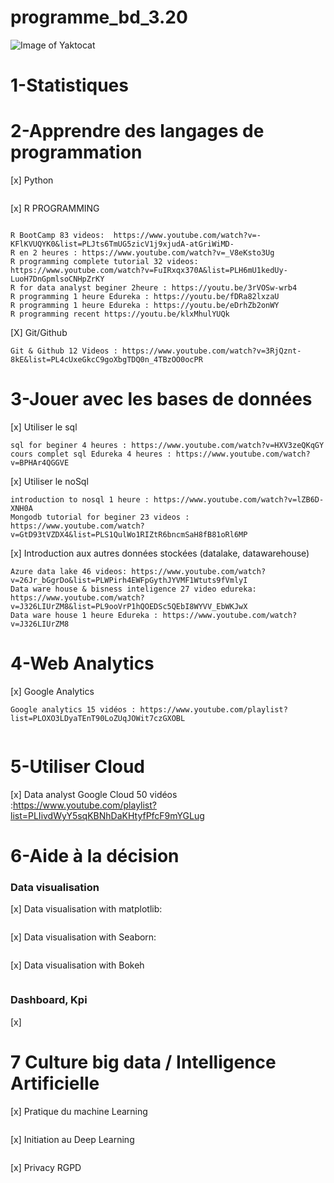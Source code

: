 # programme_bd_3.20
![Image of Yaktocat](https://github.com/daniel10027/programme_bd_3.20/blob/master/Capture%20d%E2%80%99e%CC%81cran%202020-01-07%20a%CC%80%2017.13.59%201.png)


# 1-Statistiques

# 2-Apprendre des langages de programmation
[x] Python

```

```

[x] R PROGRAMMING 
 
```

R BootCamp 83 videos:  https://www.youtube.com/watch?v=-KFlKVUQYK0&list=PLJts6TmUG5zicV1j9xjudA-atGriWiMD-
R en 2 heures : https://www.youtube.com/watch?v=_V8eKsto3Ug
R programming complete tutorial 32 videos: https://www.youtube.com/watch?v=FuIRxqx370A&list=PLH6mU1kedUy-LuoH7DnGpmlsoCNHpZrKY
R for data analyst beginer 2heure : https://youtu.be/3rVOSw-wrb4
R programming 1 heure Edureka : https://youtu.be/fDRa82lxzaU
R programming 1 heure Edureka : https://youtu.be/eDrhZb2onWY
R programming recent https://youtu.be/klxMhulYUQk

```

[X] Git/Github

```
Git & Github 12 Videos : https://www.youtube.com/watch?v=3RjQznt-8kE&list=PL4cUxeGkcC9goXbgTDQ0n_4TBzOO0ocPR
```

# 3-Jouer avec les bases de données


[x] Utiliser le sql

```
sql for beginer 4 heures : https://www.youtube.com/watch?v=HXV3zeQKqGY
cours complet sql Edureka 4 heures : https://www.youtube.com/watch?v=BPHAr4QGGVE
```

[x] Utiliser le noSql

```
introduction to nosql 1 heure : https://www.youtube.com/watch?v=lZB6D-XNH0A
Mongodb tutorial for beginer 23 videos : https://www.youtube.com/watch?v=GtD93tVZDX4&list=PLS1QulWo1RIZtR6bncmSaH8fB81oRl6MP

```

[x] Introduction aux autres données stockées (datalake, datawarehouse)

```
Azure data lake 46 videos: https://www.youtube.com/watch?v=26Jr_bGgrDo&list=PLWPirh4EWFpGythJYVMF1Wtuts9fVmlyI
Data ware house & bisness inteligence 27 video edureka: https://www.youtube.com/watch?v=J326LIUrZM8&list=PL9ooVrP1hQOEDSc5QEbI8WYVV_EbWKJwX
Data ware house 1 heure Edureka : https://www.youtube.com/watch?v=J326LIUrZM8
```

# 4-Web Analytics

[x] Google Analytics 

```
Google analytics 15 vidéos : https://www.youtube.com/playlist?list=PLOXO3LDyaTEnT90LoZUqJOWit7czGXOBL


```
# 5-Utiliser Cloud 

[x] Data analyst Google Cloud 50 vidéos :https://www.youtube.com/playlist?list=PLIivdWyY5sqKBNhDaKHtyfPfcF9mYGLug

# 6-Aide à la décision 
###       Data visualisation 
[x] Data visualisation with matplotlib:

```
```

[x] Data visualisation with Seaborn:

```
```

[x] Data visualisation with Bokeh

```
```

###       Dashboard, Kpi

[x] 

# 7 Culture big data / Intelligence Artificielle 

[x] Pratique du machine Learning 

```
```
[x] Initiation au Deep Learning

```
```

[x] Privacy RGPD

```
```






